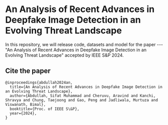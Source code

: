 # An Analysis of Recent Advances in Deepfake Image Detection in an Evolving Threat Landscape

In this repository, we will release code, datasets and model for the paper --- "An Analysis of Recent Advances in Deepfake Image Detection in an Evolving Threat Landscape" accepted by IEEE S&P 2024.


## Cite the paper

```
@inproceedings{abdullah2024an,
  title={An Analysis of Recent Advances in Deepfake Image Detection in an Evolving Threat Landscape},
  author={Abdullah, Sifat Muhammad and Cheruvu, Aravind and Kanchi, Shravya and Chung, Taejoong and Gao, Peng and Jadliwala, Murtuza and Viswanath, Bimal},
  booktitle={Proc. of IEEE S\&P},
  year={2024},
}
```


